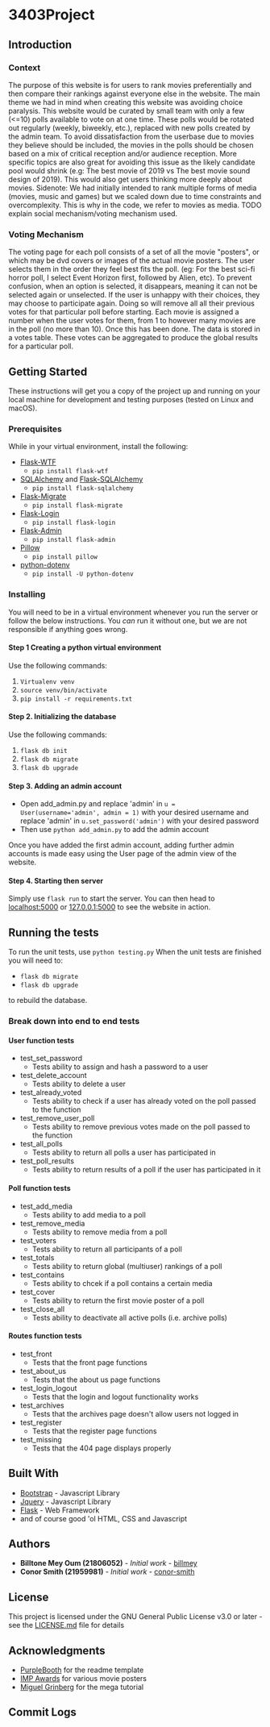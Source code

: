 # 3403Project
## Introduction
### Context
The purpose of this website is for users to rank movies preferentially and then compare their rankings against everyone else in the website. 
The main theme we had in mind when creating this website was avoiding choice paralysis. This website would be curated by small team with only a few (<=10) polls available to vote on at one time. These polls would be rotated out regularly (weekly, biweekly, etc.), replaced with new polls created by the admin team. 
To avoid dissatisfaction from the userbase due to movies they believe should be included, the movies
in the polls should be chosen based on a mix of critical reception and/or audience reception. More specific topics
are also great for avoiding this issue as the likely candidate pool would shrink (e.g: The best movie of 2019 vs The best movie sound design of 2019). This would also get users thinking more deeply about movies.
Sidenote: We had initially intended to rank multiple forms of media (movies, music and games) but we scaled down due to time constraints and overcomplexity. This is why in the code, we refer to movies as media.
TODO explain social mechanism/voting mechanism used.
### Voting Mechanism
The voting page for each poll consists of a set of all the movie "posters", or which may be dvd covers or images of the actual movie posters. The user selects them in the order they feel best fits the poll. (eg: For the best sci-fi horror poll, I select Event Horizon first, followed by Alien, etc).
To prevent confusion, when an option is selected, it disappears, meaning it can not be selected again or unselected. If the user is unhappy with their choices, they may choose to participate again. Doing so will remove all all their previous votes for that particular poll before starting.
Each movie is assigned a number when the user votes for them, from 1 to however many movies are in the poll (no more than 10). Once this has been done. The data is stored in a votes table. These votes can be aggregated to produce the global results for a particular poll.

## Getting Started
These instructions will get you a copy of the project up and running on your local machine for development and testing purposes (tested on Linux and macOS).

### Prerequisites
While in your virtual environment, install the following:
- [Flask-WTF](https://flask-wtf.readthedocs.io/en/stable/)
  * <code>pip install flask-wtf</code>
- [SQLAlchemy](https://www.sqlalchemy.org/) and [Flask-SQLAlchemy](https://flask-sqlalchemy.palletsprojects.com/en/2.x/)
  * <code>pip install flask-sqlalchemy</code>
- [Flask-Migrate](https://github.com/miguelgrinberg/flask-migrate)
  * <code>pip install flask-migrate</code>
- [Flask-Login](https://flask-login.readthedocs.io/en/latest/)
  * <code>pip install flask-login</code>
- [Flask-Admin](https://flask-admin.readthedocs.io/en/latest/)
  * <code>pip install flask-admin</code>
- [Pillow](https://pillow.readthedocs.io/en/stable/)
  * <code>pip install pillow</code>
- [python-dotenv](https://github.com/theskumar/python-dotenv#installation)
  * <code>pip install -U python-dotenv</code>

### Installing
You will need to be in a virtual environment whenever you run the server or follow the below instructions. 
You <em>can</em> run it without one, but we are not responsible if anything goes wrong.
#### Step 1 Creating a python virtual environment
Use the following commands:
1. <code>Virtualenv venv</code>
2. <code>source venv/bin/activate</code>
3. <code>pip install -r requirements.txt</code>

#### Step 2. Initializing the database
Use the following commands:
1. <code>flask db init</code>
2. <code>flask db migrate</code>
3. <code>flask db upgrade</code>

#### Step 3. Adding an admin account
- Open add_admin.py and replace 'admin' in <code>u = User(username='admin', admin = 1)</code> with your desired username 
  and replace 'admin' in <code>u.set_password('admin')</code> with your desired password
- Then use <code>python add_admin.py</code> to add the admin account
  
Once you have added the first admin account, adding further admin accounts is made easy using the User page of the admin view of the website.

#### Step 4. Starting then server
Simply use <code>flask run</code> to start the server. You can then head to 
[localhost:5000](localhost:5000) or [127.0.0.1:5000](127.0.0.1:5000) to see the website in action.

## Running the tests
To run the unit tests, use <code>python testing.py</code> 
When the unit tests are finished you will need to:
- <code>flask db migrate</code> 
- <code>flask db upgrade</code>

to rebuild the database.
### Break down into end to end tests
#### User function tests
- test_set_password
  * Tests ability to assign and hash a password to a user
- test_delete_account
  * Tests ability to delete a user
- test_already_voted
  * Tests ability to check if a user has already voted on the poll passed to the function
- test_remove_user_poll
  * Tests ability to remove previous votes made on the poll passed to the function
- test_all_polls
  * Tests ability to return all polls a user has participated in
- test_poll_results
  * Tests ability to return results of a poll if the user has participated in it
#### Poll function tests
- test_add_media
  * Tests ability to add media to a poll
- test_remove_media
  * Tests ability to remove media from a poll
- test_voters
  * Tests ability to return all participants of a poll
- test_totals
  * Tests ability to return global (multiuser) rankings of a poll
- test_contains
  * Tests ability to chcek if a poll contains a certain media 
- test_cover
  * Tests ability to return the first movie poster of a poll
- test_close_all
  * Tests ability to deactivate all active polls (i.e. archive polls)
#### Routes function tests
- test_front
  * Tests that the front page functions
- test_about_us
  * Tests that the about us page functions
- test_login_logout
  * Tests that the login and logout functionality works
- test_archives
  * Tests that the archives page doesn't allow users not logged in
- test_register
  * Tests that the register page functions
- test_missing
  * Tests that the 404 page displays properly

## Built With
* [Bootstrap](https://getbootstrap.com/) - Javascript Library
* [Jquery](https://jquery.com/) - Javascript Library
* [Flask](http://flask.pocoo.org/) - Web Framework
* and of course good 'ol HTML, CSS and Javascript

## Authors
* **Billtone Mey Oum (21806052)** - *Initial work* - [billmey](https://github.com/billmey)
* **Conor Smith (21959981)** - *Initial work* - [conor-smith](https://github.com/conor-smith)

## License
This project is licensed under the GNU General Public License v3.0 or later - see the [LICENSE.md](LICENSE) file for details

## Acknowledgments
* [PurpleBooth](https://gist.github.com/PurpleBooth) for the readme template
* [IMP Awards](http://www.impawards.com/) for various movie posters
* [Miguel Grinberg](https://blog.miguelgrinberg.com/post/the-flask-mega-tutorial-part-i-hello-world) for the mega tutorial

## Commit Logs
